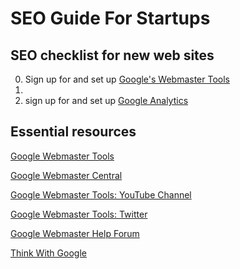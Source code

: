 # SEO Guide For Startups

## SEO checklist for new web sites

0. Sign up for and set up [Google's Webmaster Tools](http://www.google.com/webmasters/)
  0. 
0. sign up for and set up [Google Analytics](http://www.google.com/analytics/)

## Essential resources
[Google Webmaster Tools](http://www.google.com/webmasters/)

[Google Webmaster Central](http://googlewebmastercentral.blogspot.se/)

[Google Webmaster Tools: YouTube Channel](http://www.youtube.com/user/GoogleWebmasterHelp)

[Google Webmaster Tools: Twitter](https://twitter.com/googlewmc)

[Google Webmaster Help Forum](https://productforums.google.com/forum/#!forum/webmasters)

[Think With Google](http://thinkwithgoogle.blogspot.se/)
